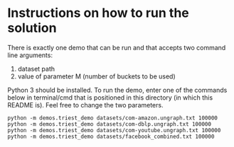 # Instructions on how to run the solution

There is exactly one demo that can be run and that accepts two command line arguments:

1. dataset path
2. value of parameter M (number of buckets to be used)

Python 3 should be installed. To run the demo, enter one of the commands below in terminal/cmd that is positioned in this directory (in which this README is). Feel free to change the two parameters.

`python -m demos.triest_demo datasets/com-amazon.ungraph.txt 100000`
`python -m demos.triest_demo datasets/com-dblp.ungraph.txt 100000`
`python -m demos.triest_demo datasets/com-youtube.ungraph.txt 100000`
`python -m demos.triest_demo datasets/facebook_combined.txt 100000`
